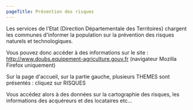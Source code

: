```yaml
---
pageTitle: Prévention des risques
---
```


Les services de l'Etat (Direction Départementale des Territoires) chargent les communes d'informer la population sur la prévention des risques naturels et technologiques.

Vous pouvez donc accéder à des informations sur le site : http://www.doubs.equipement-agriculture.gouv.fr (navigateur Mozilla Firefox uniquement)

Sur la page d'accueil, sur la partie gauche, plusieurs THEMES sont présentés : cliquez sur RISQUES

Vous accédez alors à des données sur la cartographie des risques, les informations des acquéreurs et des locataires etc...

